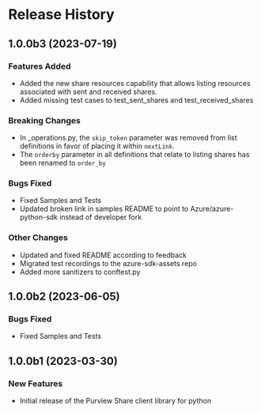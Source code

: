 # Release History

## 1.0.0b3 (2023-07-19)

### Features Added

- Added the new share resources capability that allows listing resources associated with sent and received shares.
- Added missing test cases to test_sent_shares and test_received_shares

### Breaking Changes

- In _operations.py, the `skip_token` parameter was removed from list definitions in favor of placing it within `nextLink`. 
- The `orderby` parameter in all definitions that relate to listing shares has been renamed to `order_by`

### Bugs Fixed

- Fixed Samples and Tests
- Updated broken link in samples README to point to Azure/azure-python-sdk instead of developer fork

### Other Changes

- Updated and fixed README according to feedback
- Migrated test recordings to the azure-sdk-assets repo
- Added more sanitizers to conftest.py

## 1.0.0b2 (2023-06-05)

### Bugs Fixed

- Fixed Samples and Tests

## 1.0.0b1 (2023-03-30)

### New Features

- Initial release of the Purview Share client library for python